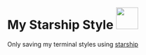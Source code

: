 # My Starship Style <img src="https://starship.rs/icon.png" width="50px">
Only saving my terminal styles using <a href="https://starship.rs/">starship</a>

